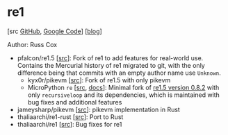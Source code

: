 # re1

[src [GitHub](https://github.com/rsc/re1), [Google Code](https://code.google.com/archive/p/re1/)]
[[blog](https://swtch.com/~rsc/regexp/regexp2.html)]

Author: Russ Cox

- pfalcon/re1.5 [[src](https://github.com/pfalcon/re1.5)]:
  Fork of re1 to add features for real-world use. Contains the Mercurial history
  of re1 migrated to git, with the only difference being that commits with an
  empty author name use `Unknown`.
  - kyx0r/pikevm [[src](https://github.com/kyx0r/pikevm)]:
    Fork of re1.5 with only pikevm
  - MicroPython `re` [[src](https://github.com/micropython/micropython/tree/master/lib/re1.5),
    [docs](https://docs.micropython.org/en/latest/library/re.html)]:
    Minimal fork of [re1.5 version 0.8.2](https://github.com/pfalcon/re1.5/tree/v0.8.2)
    with only `recursiveloop` and its dependencies, which is maintained with bug
    fixes and additional features
- jameysharp/pikevm [[src](https://github.com/jameysharp/pikevm)]:
  pikevm implementation in Rust
- thaliaarchi/re1-rust [[src](https://github.com/thaliaarchi/re1-rust)]:
  Port to Rust
- thaliaarchi/re1 [[src](https://github.com/thaliaarchi/re1)]:
  Bug fixes for re1
